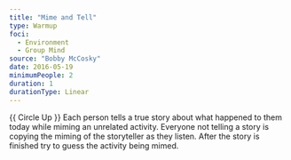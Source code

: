 ```yaml
---
title: "Mime and Tell"
type: Warmup
foci:
  - Environment
  - Group Mind
source: "Bobby McCosky"
date: 2016-05-19
minimumPeople: 2
duration: 1
durationType: Linear
---
```


{{ Circle Up }}
Each person tells a true story about what happened to them today while miming an unrelated activity.
Everyone not telling a story is copying the miming of the storyteller as they listen.
After the story is finished try to guess the activity being mimed.
